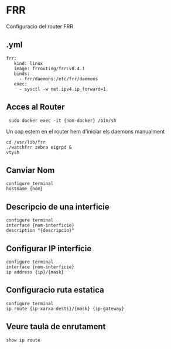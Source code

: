 # FRR

Configuracio del router FRR

## .yml

```
frr:
   kind: linux
   image: frrouting/frr:v8.4.1
   binds:
     - frr/daemons:/etc/frr/daemons
   exec:
     - sysctl -w net.ipv4.ip_forward=1
```

## Acces al Router

```
 sudo docker exec -it {nom-docker} /bin/sh
```

Un cop estem en el router hem d'iniciar els daemons manualment

```
cd /usr/lib/frr
./watchfrr zebra eigrpd &
vtysh
```

## Canviar Nom

```
configure terminal
hostname {nom}
```

## Descripcio de una interficie

```
configure terminal
interface {nom-interficie}
description "{descripcio}"

```

## Configurar IP interficie

```
configure terminal
interface {nom-interficie}
ip address {ip}/{mask}
```

## Configuracio ruta estatica

```
configure terminal
ip route {ip-xarxa-desti}/{mask} {ip-gateway}
```

## Veure taula de enrutament

```
show ip route
```
